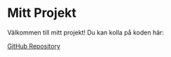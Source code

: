 # Mitt Projekt

Välkommen till mitt projekt! Du kan kolla på koden här:

[GitHub Repository](https://github.com/Tomshi-123/Mitt-cv-2)
